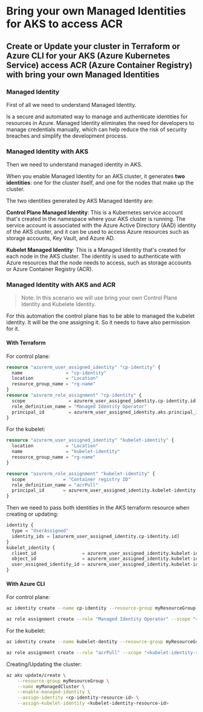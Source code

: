 # Bring your own Managed Identities for AKS to access ACR

## Create or Update your cluster in Terraform or Azure CLI for your AKS (Azure Kubernetes Service) access ACR (Azure Container Registry) with bring your own Managed Identities


### Managed Identity

First of all we need to understand Managed Identity.

Is a secure and automated way to manage and authenticate identities for resources in Azure. Managed Identity eliminates the need for developers to manage credentials manually, which can help reduce the risk of security breaches and simplify the development process.

### Managed Identity with AKS

Then we need to understand managed identity in AKS.

When you enable Managed Identity for an AKS cluster, it generates **two identities**: one for the cluster itself, and one for the nodes that make up the cluster.

The two identities generated by AKS Managed Identity are:

**Control Plane Managed Identity**: This is a Kubernetes service account that's created in the namespace where your AKS cluster is running. The service account is associated with the Azure Active Directory (AAD) identity of the AKS cluster, and it can be used to access Azure resources such as storage accounts, Key Vault, and Azure AD.

**Kubelet Managed Identity**: This is a Managed Identity that's created for each node in the AKS cluster. The identity is used to authenticate with Azure resources that the node needs to access, such as storage accounts or Azure Container Registry (ACR).

### Managed Identity with AKS and ACR 


> Note: In this scenario we will use bring your own Control Plane Identity and Kubelete Identity. 



For this automation the control plane has to be able to managed the kubelet identity. It will be the one assigning it. So it needs to have also permission for it.

#### With Terraform 

For control plane:

```tf
resource "azurerm_user_assigned_identity" "cp-identity" {
  name                = "cp-identity"
  location            = "Location"
  resource_group_name = "rg-name"
}
resource "azurerm_role_assignment" "cp-identity" {
  scope                = azurerm_user_assigned_identity.cp-identity.id
  role_definition_name = "Managed Identity Operator"
  principal_id         = azurerm_user_assigned_identity.aks.principal_id
}
```

For the kubelet:
```tf
resource "azurerm_user_assigned_identity" "kubelet-identity" {
  location            = "Location"
  name                = "kubelet-identity"
  resource_group_name = "rg-name"
}

resource "azurerm_role_assignment" "kubelet-identity" {
  scope              = "Container registry ID"
  role_definition_name = "acrPull"
  principal_id       = azurerm_user_assigned_identity.kubelet-identity.principal_id
}
```

Then we need to pass both identities in the AKS terraform resource when creating or updating:

```tf
identity {
  type = "UserAssigned"
  identity_ids = [azurerm_user_assigned_identity.cp-identity.id]
} 
kubelet_identity {
  client_id                 = azurerm_user_assigned_identity.kubelet-identity.client_id
  object_id                 = azurerm_user_assigned_identity.kubelet-identity.principal_id
  user_assigned_identity_id = azurerm_user_assigned_identity.kubelet-identity.id
}
```

#### With Azure CLI

For control plane:

```bash
az identity create --name cp-identity --resource-group myResourceGroup

az role assignment create --role "Managed Identity Operator" --scope "<CPidentity-resource-id>"
```

For the kubelet:

```bash
az identity create --name kubelet-dentity --resource-group myResourceGroup

az role assignment create --role "acrPull" --scope "<kubelet-identity-resource-id>"
```

Creating/Updating the cluster:

```bash
az aks update/create \
    --resource-group myResourceGroup \
    --name myManagedCluster \
    --enable-managed-identity \
    --assign-identity <cp-identity-resource-id> \
    --assign-kubelet-identity <kubelet-identity-resource-id>
```

